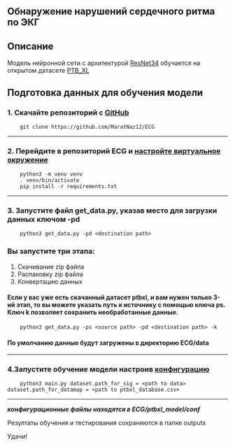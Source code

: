 ## Обнаружение нарушений сердечного ритма по ЭКГ


## Описание

Модель нейронной сети с архитектурой [ResNet34](https://neurohive.io/ru/vidy-nejrosetej/resnet-34-50-101/) обучается на открытом датасете [PTB_XL](https://physionet.org/content/ptb-xl/1.0.3/)


## Подготовка данных для обучения модели
### 1.  **Скачайте репозиторий с [GitHub](https://github.com/MaratNaz12/ECG)**    
        git clone https://github.com/MaratNaz12/ECG

---
###    2. Перейдите в репозиторий ECG и [настройте виртуальное окружение](https://docs.python.org/3/library/venv.html#:~:text=Python%20-m%20venv%20%2Fpath%2Fto%2Fnew%2Fvirtual%2Fenvironment.%20Running,the%20target%20directory%20is%20.venv)
        python3 -m venv venv
        . venv/bin/activate
        pip install -r requirements.txt
---
  
### 3. **Запустите файл get_data.py, указав место для загрузки данных ключом -pd**  
    
        python3 get_data.py -pd <destination path>
        
### Вы запустите три этапа:
1.   Скачивание zip файла 
2.   Распаковку zip файла
3.   Конвертацию данных
#### Если у вас уже есть скачанный датасет ptbxl, и вам нужен только 3-ий этап, то вы можете указать путь к источнику с помощью ключа ps. Ключ k позволяет сохранить необработанные данные.

        python3 get_data.py -ps <source path> -pd <destination path> -k 

#### По умолчанию данные будут загружены в директорию ECG/data
---
### 4.Запустите обучение модели настроив [конфигурацию](https://hydra.cc/docs/intro/)

        python3 main.py dataset.path_for_sig = <path to data>   dataset.path_for_datamap = <path to ptbxl_database.csv> 
---


___конфигурационные файлы находятся в ECG/ptbxl_model/conf___


Резултаты обучения и тестирования сохраняются в папке outputs

Удачи!




